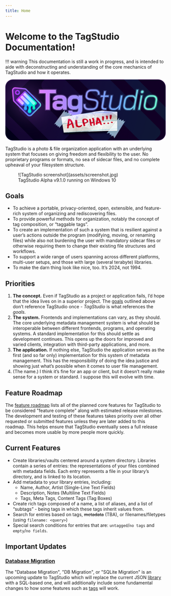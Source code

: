 ```yaml
---
title: Home
---
```


# Welcome to the TagStudio Documentation!

!!! warning
	This documentation is still a work in progress, and is intended to aide with deconstructing and understanding of the core mechanics of TagStudio and how it operates.

![TagStudio Alpha](assets/github_header.png)

TagStudio is a photo & file organization application with an underlying system that focuses on giving freedom and flexibility to the user. No proprietary programs or formats, no sea of sidecar files, and no complete upheaval of your filesystem structure.

<figure markdown="span">
  ![TagStudio screenshot](assets/screenshot.jpg)
  <figcaption>TagStudio Alpha v9.1.0 running on Windows 10</figcaption>
</figure>

## Goals

-   To achieve a portable, privacy-oriented, open, extensible, and feature-rich system of organizing and rediscovering files.
-   To provide powerful methods for organization, notably the concept of tag composition, or “taggable tags”.
-   To create an implementation of such a system that is resilient against a user’s actions outside the program (modifying, moving, or renaming files) while also not burdening the user with mandatory sidecar files or otherwise requiring them to change their existing file structures and workflows.
-   To support a wide range of users spanning across different platforms, multi-user setups, and those with large (several terabyte) libraries.
-   To make the darn thing look like nice, too. It’s 2024, not 1994.

## Priorities

1. **The concept.** Even if TagStudio as a project or application fails, I’d hope that the idea lives on in a superior project. The [goals](#goals) outlined above don’t reference TagStudio once - _TagStudio_ is what references the _goals._
2. **The system.** Frontends and implementations can vary, as they should. The core underlying metadata management system is what should be interoperable between different frontends, programs, and operating systems. A standard implementation for this should settle as development continues. This opens up the doors for improved and varied clients, integration with third-party applications, and more.
3. **The application.** If nothing else, TagStudio the application serves as the first (and so far only) implementation for this system of metadata management. This has the responsibility of doing the idea justice and showing just what’s possible when it comes to user file management.
4. (The name.) I think it’s fine for an app or client, but it doesn’t really make sense for a system or standard. I suppose this will evolve with time.

## Feature Roadmap

The [feature roadmap](updates/roadmap.md) lists all of the planned core features for TagStudio to be considered "feature complete" along with estimated release milestones. The development and testing of these features takes priority over all other requested or submitted features unless they are later added to this roadmap. This helps ensure that TagStudio eventually sees a full release and becomes more usable by more people more quickly.

## Current Features

-   Create libraries/vaults centered around a system directory. Libraries contain a series of entries: the representations of your files combined with metadata fields. Each entry represents a file in your library’s directory, and is linked to its location.
-   Add metadata to your library entries, including:
    -   Name, Author, Artist (Single-Line Text Fields)
    -   Description, Notes (Multiline Text Fields)
    -   Tags, Meta Tags, Content Tags (Tag Boxes)
-   Create rich tags composed of a name, a list of aliases, and a list of “subtags” - being tags in which these tags inherit values from.
-   Search for entries based on tags, ~~metadata~~ (TBA), or filenames/filetypes (using `filename: <query>`)
-   Special search conditions for entries that are: `untagged`/`no tags` and `empty`/`no fields`.

## Important Updates

### [Database Migration](updates/db_migration.md)

The "Database Migration", "DB Migration", or "SQLite Migration" is an upcoming update to TagStudio which will replace the current JSON [library](library/index.md) with a SQL-based one, and will additionally include some fundamental changes to how some features such as [tags](library/tag.md) will work.

